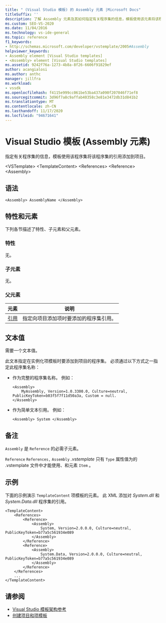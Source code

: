 ```yaml
---
title: " (Visual Studio 模板) 的 Assembly 元素 |Microsoft Docs"
titleSuffix: ''
description: 了解 Assembly 元素及其如何指定有关程序集的信息，模板使用该元素将该程序集的引用添加到项目。
ms.custom: SEO-VS-2020
ms.date: 11/04/2016
ms.technology: vs-ide-general
ms.topic: reference
f1_keywords:
- http://schemas.microsoft.com/developer/vstemplate/2005#Assembly
helpviewer_keywords:
- Assembly element [Visual Studio templates]
- <Assembly> element [Visual Studio templates]
ms.assetid: 9242f76a-1273-4b8a-8f26-6606f91829ef
author: acangialosi
ms.author: anthc
manager: jillfra
ms.workload:
- vssdk
ms.openlocfilehash: f4115e999cc061be53ba437a090f207046f71ef8
ms.sourcegitcommit: 3d96f7a8c9affab40358c3e81e3472db31d841b2
ms.translationtype: MT
ms.contentlocale: zh-CN
ms.lasthandoff: 11/17/2020
ms.locfileid: "94671641"
---
```

# <a name="assembly-element-visual-studio-templates"></a>Visual Studio 模板 (Assembly 元素) 
指定有关程序集的信息，模板使用该程序集将该程序集的引用添加到项目。

 \<VSTemplate> \<TemplateContent>
 \<References>
 \<Reference>
 \<Assembly>

## <a name="syntax"></a>语法

```
<Assembly> AssemblyName </Assembly>
```

## <a name="attributes-and-elements"></a>特性和元素
 下列各节描述了特性、子元素和父元素。

### <a name="attributes"></a>特性
 无。

### <a name="child-elements"></a>子元素
 无。

### <a name="parent-elements"></a>父元素

|元素|说明|
|-------------|-----------------|
|[引用](../extensibility/reference-element-visual-studio-templates.md)|指定向项目添加项时要添加的程序集引用。|

## <a name="text-value"></a>文本值
 需要一个文本值。

 此文本指定在实例化项模板时要添加到项目的程序集。 必须通过以下方式之一指定此程序集名称：

- 作为完整的程序集名称。 例如：

    ```
    <Assembly>
        MyAssembly, Version=1.0.3300.0, Culture=neutral, PublicKeyToken=b03f5f7f11d50a3a, Custom = null.
    </Assembly>
    ```

- 作为简单文本引用。 例如：

    ```
    <Assembly> System </Assembly>
    ```

## <a name="remarks"></a>备注
 `Assembly` 是 `Reference` 的必需子元素。

 `Reference` `References,` `Assembly` *.vstemplate* 只有 `Type` 属性值为的 .vstemplate 文件中才能使用、和元素 `Item` 。

## <a name="example"></a>示例
 下面的示例演示 `TemplateContent` 项模板的元素。 此 XML 添加对 *System.dll* 和 *System.Data.dll* 程序集的引用。

```
<TemplateContent>
    <References>
        <Reference>
            <Assembly>
                System, Version=2.0.0.0, Culture=neutral, PublicKeyToken=b77a5c561934e089
            </Assembly>
        </Reference>
        <Reference>
            <Assembly>
                System.Data, Version=2.0.0.0, Culture=neutral, PublicKeyToken=b77a5c561934e089
            </Assembly>
        </Reference>
    </References>
    ...
</TemplateContent>
```

## <a name="see-also"></a>请参阅
- [Visual Studio 模板架构参考](../extensibility/visual-studio-template-schema-reference.md)
- [创建项目和项模板](../ide/creating-project-and-item-templates.md)
